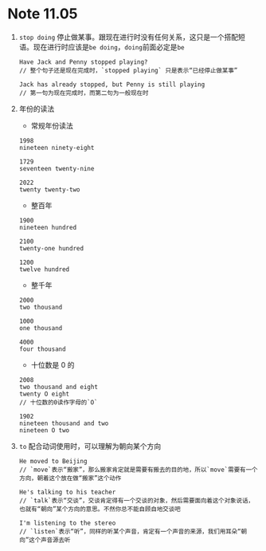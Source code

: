 # Note 11.05

1. `stop doing` 停止做某事。跟现在进行时没有任何关系，这只是一个搭配短语。现在进行时应该是`be doing`，`doing`前面必定是`be`

   ```
   Have Jack and Penny stopped playing?
   // 整个句子还是现在完成时，`stopped playing` 只是表示“已经停止做某事”

   Jack has already stopped, but Penny is still playing
   // 第一句为现在完成时，而第二句为一般现在时
   ```

2. 年份的读法

   - 常规年份读法

   ```
   1998
   nineteen ninety-eight

   1729
   seventeen twenty-nine

   2022
   twenty twenty-two
   ```

   - 整百年

   ```
   1900
   nineteen hundred

   2100
   twenty-one hundred

   1200
   twelve hundred
   ```

   - 整千年

   ```
   2000
   two thousand

   1000
   one thousand

   4000
   four thousand
   ```

   - 十位数是 0 的

   ```
   2008
   two thousand and eight
   twenty O eight
   // 十位数的0读作字母的`O`

   1902
   nineteen thousand and two
   nineteen O two
   ```

3. `to` 配合动词使用时，可以理解为朝向某个方向

   ```
   He moved to Beijing
   // `move`表示“搬家”，那么搬家肯定就是需要有搬去的目的地，所以`move`需要有一个方向，朝着这个放在做“搬家”这个动作

   He's talking to his teacher
   // `talk`表示“交谈”，交谈肯定得有一个交谈的对象，然后需要面向着这个对象说话，也就有“朝向”某个方向的意思。不然你总不能自顾自地交谈吧

   I'm listening to the stereo
   // `listen`表示“听”，同样的听某个声音，肯定有一个声音的来源，我们用耳朵“朝向”这个声音源去听
   ```
